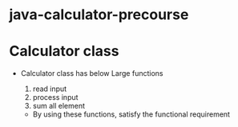 # java-calculator-precourse

# Calculator class

- Calculator class has below Large functions
    1. read input
    2. process input
    3. sum all element

    - By using these functions, satisfy the functional requirement
  